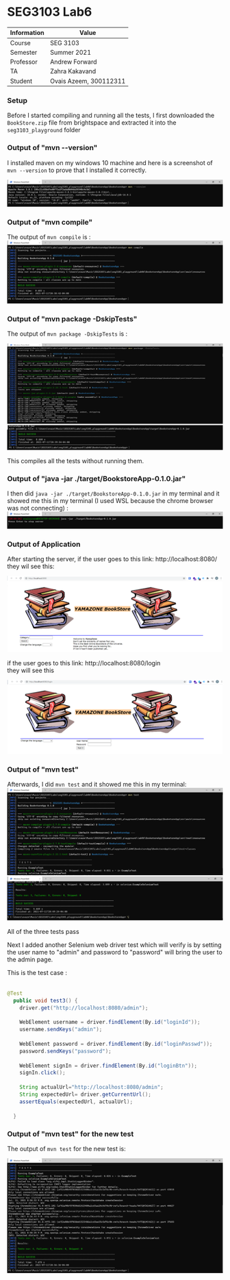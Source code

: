 # SEG3103 Lab6
| Information | Value |
| --- | --- |
| Course | SEG 3103 |
| Semester | Summer 2021 |
| Professor | Andrew Forward |
| TA | Zahra Kakavand |
| Student | Ovais Azeem, 300112311 |

### Setup

Before I started compiling and running all the tests, I first downloaded the `BookStore.zip` file from brightspace and extracted it into the `seg3103_playground` folder


### Output of "mvn --version"

I installed maven on my windows 10 machine and here is a screenshot of `mvn --version` to prove that I installed it correctly. 

![maven compile](https://github.com/Ovais09/seg3103_playground/blob/main/lab06/images/mvn_version.png) <br>

### Output of "mvn compile"

The output of `mvn compile` is : 
![maven compile](https://github.com/Ovais09/seg3103_playground/blob/main/lab06/images/mvn_compile.png) <br>

### Output of "mvn package -DskipTests"

The output of `mvn package -DskipTests` is : 

![skip tests](https://github.com/Ovais09/seg3103_playground/blob/main/lab06/images/mvn_package1.png)
![skip tests 2](https://github.com/Ovais09/seg3103_playground/blob/main/lab06/images/mvn_package2.png) <br> 

This compiles all the tests without running them. 


### Output of "java -jar ./target/BookstoreApp-0.1.0.jar"

I then did `java -jar ./target/BookstoreApp-0.1.0.jar` in my terminal and it showed me this in my terminal (I used WSL because the chrome browser was not connecting) :
![terminal output](https://github.com/Ovais09/seg3103_playground/blob/main/lab06/images/terminaloutputserver.png) <br>

### Output of Application 

After starting the server, if the user goes to this link: http://localhost:8080/   <br>
they wil see this: <br>

![browser 1](https://github.com/Ovais09/seg3103_playground/blob/main/lab06/images/browseroutput1.png) <br>

if the user goes to this link: http://localhost:8080/login  <br>
they will see this <br>

![browser 2](https://github.com/Ovais09/seg3103_playground/blob/main/lab06/images/browseroutput2.png)


### Output of "mvn test"

Afterwards, I did `mvn test` and it showed me this in my terminal: <br>
![tests 1](https://github.com/Ovais09/seg3103_playground/blob/main/lab06/images/mvn_test1.png)
![tests 2](https://github.com/Ovais09/seg3103_playground/blob/main/lab06/images/mvn_test2.png) <br>

All of the three tests pass  <br>


Next I added another Selenium web driver test which will verify is by setting the user name to "admin" and password to "password" will
bring the user to the admin page. <br>

This is the test case : 

```java

@Test
  public void test3() {
    driver.get("http://localhost:8080/admin");

    WebElement username = driver.findElement(By.id("loginId"));
    username.sendKeys("admin");

    WebElement password = driver.findElement(By.id("loginPasswd"));
    password.sendKeys("password");

    WebElement signIn = driver.findElement(By.id("loginBtn"));
    signIn.click();

    String actualUrl="http://localhost:8080/admin";
    String expectedUrl= driver.getCurrentUrl();
    assertEquals(expectedUrl, actualUrl);

  }
 ```
 
 
 ### Output of "mvn test" for the new test
 
 The output of `mvn test` for the new test is: <br>
 
 ![new test](https://github.com/Ovais09/seg3103_playground/blob/main/lab06/images/mvn_test3.png)





